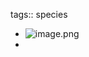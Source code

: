tags:: species

- ![image.png](https://peach-geographical-bat-397.mypinata.cloud/ipfs/QmXgoqWdDjptfiAgGAYJqdyYEsGKxC5sgGRzeHYJrCAbGJ)
-